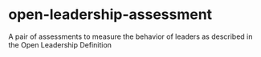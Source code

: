 # open-leadership-assessment
A pair of assessments to measure the behavior of leaders as described in the Open Leadership Definition
